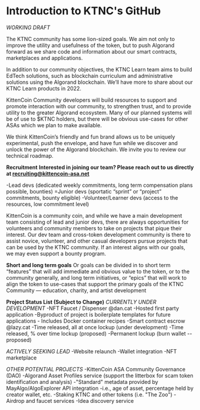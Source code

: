 # Introduction to KTNC's GitHub
_WORKING DRAFT_

The KTNC community has some lion-sized goals. We aim not only to improve the utility and usefulness of the token, but to push Algorand forward as we share code and information about our smart contracts, marketplaces and applications. 

In addition to our community objectives, the KTNC Learn team aims to build EdTech solutions, such as blockchain curriculum and administrative solutions using the Algorand blockchain. We’ll have more to share about our KTNC Learn products in 2022.

KittenCoin Community developers will build resources to support and promote interaction with our community, to strengthen trust, and to provide utility to the greater Algorand ecosystem. Many of our planned systems will be of use to $KTNC holders, but there will be obvious use-cases for other ASAs which we plan to make available. 

We think KittenCoin’s friendly and fun brand allows us to be uniquely experimental, push the envelope, and have fun while we discover and unlock the power of the Algorand blockchain. We invite you to review our technical roadmap. 

**Recruitment**
**Interested in joining our team? Please reach out to us directly at recruiting@kittencoin-asa.net**

-Lead devs (dedicated weekly commitments, long term compensation plans possible, bounties) 
=Junior devs (sportatic “sprint” or “project” commitments, bounty eligible)
-Volunteer/Learner devs (access to the resources, low commitment level)

KittenCoin is a community coin, and while we have a main development team consisting of lead and junior devs, there are always opportunities for volunteers and community members to take on projects that pique their interest. Our dev team and cross-token development community is there to assist novice, volunteer, and other casual developers pursue projects that can be used by the KTNC community. If an interest aligns with our goals, we may even support a bounty program.

**Short and long term goals**
Or goals can be divided in to short term “features” that will add immediate and obvious value to the token, or to the community generally, and long term initiatives, or “epics” that will work to align the token to use-cases that support the primary goals of the KTNC Community — education, charity, and artist development 

**Project Status List (Subject to Change)**
_CURRENTLY UNDER DEVELOPMENT_
-NFT Faucet / Dispenser @dan.cat
  -Hosted first party application
  -Byproduct of project is boilerplate templates for future applications
    - Includes Docker container recipes
-Smart contract escrow @lazy.cat
  -Time released, all at once lockup (under development)
  -Time released, % over time lockup (proposed)
  -Permanent lockup (burn wallet -- proposed)

_ACTIVELY SEEKING LEAD_
-Website relaunch 
-Wallet integration
-NFT marketplace

_OTHER POTENTIAL PROJECTS_
-KittenCoin ASA Community Governance (DAO)
-Algorand Asset Profiles service (support the litterbox for scam token identification and analysis)
  -"Standard" metadata provided by MayAlgo/AlgoExplorer API integration
    -i.e., age of asset, percentage held by creator wallet, etc.
-Staking KTNC and other tokens (i.e. "The Zoo")
-Airdrop and faucet services
-Idea discovery service


  
  
  
 


